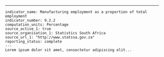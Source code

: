 ---
    indicator_name: Manufacturing employment as a proportion of total employment
    indicator_number: 9.2.2
    computation_units: Percentage
    source_active_1: true
    source_organisation_1: Statistics South Africa
    source_url_1: "http://www.statssa.gov.za"
    reporting_status: complete
    ---
    Lorem ipsum dolor sit amet, consectetur adipiscing elit...

